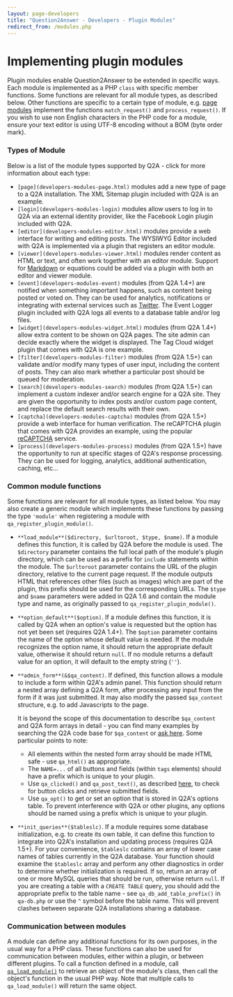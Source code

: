 ```yaml
---
layout: page-developers
title: "Question2Answer - Developers - Plugin Modules"
redirect_from: /modules.php
---
```


# Implementing plugin modules

Plugin modules enable Question2Answer to be extended in specific ways. Each module is implemented as a PHP `class` with specific member functions. Some functions are relevant for all module types, as described below. Other functions are specific to a certain type of module, e.g. [page modules](developers-modules-page.html) implement the functions `match_request()` and `process_request()`. If you wish to use non English characters in the PHP code for a module, ensure your text editor is using UTF-8 encoding without a BOM (byte order mark).

### Types of Module

Below is a list of the module types supported by Q2A - click for more information about each type:

*   `[page](developers-modules-page.html)` modules add a new type of page to a Q2A installation. The XML Sitemap plugin included with Q2A is an example.
*   `[login](developers-modules-login)` modules allow users to log in to Q2A via an external identity provider, like the Facebook Login plugin included with Q2A.
*   `[editor](developers-modules-editor.html)` modules provide a web interface for writing and editing posts. The WYSIWYG Editor included with Q2A is implemented via a plugin that registers an editor module.
*   `[viewer](developers-modules-viewer.html)` modules render content as HTML or text, and often work together with an editor module. Support for [Markdown](http://en.wikipedia.org/wiki/Markdown) or equations could be added via a plugin with both an editor and viewer module.
*   `[event](developers-modules-event)` modules (from Q2A 1.4+) are notified when something important happens, such as content being posted or voted on. They can be used for analytics, notifications or integrating with external services such as [Twitter](http://www.twitter.com/). The Event Logger plugin included with Q2A logs all events to a database table and/or log files.
*   `[widget](developers-modules-widget.html)` modules (from Q2A 1.4+) allow extra content to be shown on Q2A pages. The site admin can decide exactly where the widget is displayed. The Tag Cloud widget plugin that comes with Q2A is one example.
*   `[filter](developers-modules-filter)` modules (from Q2A 1.5+) can validate and/or modify many types of user input, including the content of posts. They can also mark whether a particular post should be queued for moderation.
*   `[search](developers-modules-search)` modules (from Q2A 1.5+) can implement a custom indexer and/or search engine for a Q2A site. They are given the opportunity to index posts and/or custom page content, and replace the default search results with their own.
*   `[captcha](developers-modules-captcha)` modules (from Q2A 1.5+) provide a web interface for human verification. The reCAPTCHA plugin that comes with Q2A provides an example, using the popular [reCAPTCHA](http://www.google.com/recaptcha) service.
*   `[process](developers-modules-process)` modules (from Q2A 1.5+) have the opportunity to run at specific stages of Q2A's response processing. They can be used for logging, analytics, additional authentication, caching, etc...

### Common module functions

Some functions are relevant for all module types, as listed below. You may also create a generic module which implements these functions by passing the type `'module'` when registering a module with `qa_register_plugin_module()`.

*   `**load_module**($directory, $urltoroot, $type, $name)`. If a module defines this function, it is called by Q2A before the module is used. The `$directory` parameter contains the full local path of the module's plugin directory, which can be used as a prefix for `include` statements within the module. The `$urltoroot` parameter contains the URL of the plugin directory, relative to the current page request. If the module outputs HTML that references other files (such as images) which are part of the plugin, this prefix should be used for the corresponding URLs. The `$type` and `$name` parameters were added in Q2A 1.6 and contain the module type and name, as originally passed to `qa_register_plugin_module()`.
*   `**option_default**($option)`. If a module defines this function, it is called by Q2A when an option's value is requested but the option has not yet been set (requires Q2A 1.4+). The `$option` parameter contains the name of the option whose default value is needed. If the module recognizes the option name, it should return the appropriate default value, otherwise it should return `null`. If no module returns a default value for an option, it will default to the empty string (`''`).
*   `**admin_form**(&$qa_content)`. If defined, this function allows a module to include a form within Q2A's admin panel. This function should return a nested array defining a Q2A form, after processing any input from the form if it was just submitted. It may also modify the passed `$qa_content` structure, e.g. to add Javascripts to the page.

    It is beyond the scope of this documentation to describe `$qa_content` and Q2A form arrays in detail - you can find many examples by searching the Q2A code base for `$qa_content` or [ask here](http://qa.question2answer.org/). Some particular points to note:

    *   All elements within the nested form array should be made HTML safe - use `qa_html()` as appropriate.
    *   The `NAME=...` of all buttons and fields (within `tags` elements) should have a prefix which is unique to your plugin.
    *   Use `qa_clicked()` and `qa_post_text()`, as described [here](developers-functions.html), to check for button clicks and retrieve submitted fields.
    *   Use `qa_opt()` to get or set an option that is stored in Q2A's options table. To prevent interference with Q2A or other plugins, any options should be named using a prefix which is unique to your plugin.
*   `**init_queries**($tableslc)`. If a module requires some database initialization, e.g. to create its own table, it can define this function to integrate into Q2A's installation and updating process (requires Q2A 1.5+). For your convenience, `$tableslc` contains an array of lower case names of tables currently in the Q2A database. Your function should examine the `$tableslc` array and perform any other diagnostics in order to determine whether initialization is required. If so, return an array of one or more MySQL queries that should be run, otherwise return `null`. If you are creating a table with a `CREATE TABLE` query, you should add the appropriate prefix to the table name - see `qa_db_add_table_prefix()` in `qa-db.php` or use the `^` symbol before the table name. This will prevent clashes between separate Q2A installations sharing a database.

### Communication between modules

A module can define any additional functions for its own purposes, in the usual way for a PHP class. These functions can also be used for communication between modules, either within a plugin, or between different plugins. To call a function defined in a module, call [`qa_load_module()`](developers-functions.html) to retrieve an object of the module's class, then call the object's function in the usual PHP way. Note that multiple calls to `qa_load_module()` will return the same object.
